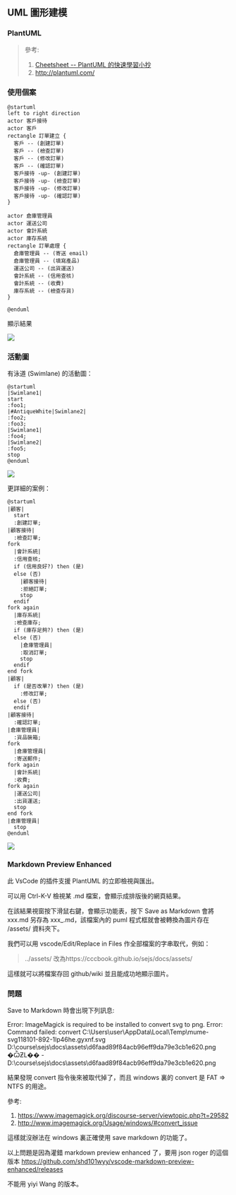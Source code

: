 ## UML 圖形建模

### PlantUML

> 參考: 
> 
> 1. [Cheetsheet -- PlantUML 的快速學習小抄](http://ogom.github.io/draw_uml/plantuml/)
> 2. http://plantuml.com/

### 使用個案

```puml
@startuml
left to right direction
actor 客戶接待
actor 客戶
rectangle 訂單建立 {
  客戶 -- (創建訂單)
  客戶 -- (檢查訂單)
  客戶 -- (修改訂單)
  客戶 -- (確認訂單)
  客戶接待 -up- (創建訂單)
  客戶接待 -up- (檢查訂單)
  客戶接待 -up- (修改訂單)
  客戶接待 -up- (確認訂單)
}

actor 倉庫管理員
actor 運送公司
actor 會計系統
actor 庫存系統
rectangle 訂單處理 {
  倉庫管理員 -- (寄送 email)
  倉庫管理員 -- (填寫產品)
  運送公司 -- (出貨運送)
  會計系統 -- (信用查核)
  會計系統 -- (收費)
  庫存系統 -- (檢查存貨)
}

@enduml
```

顯示結果

![](./img/UmlUseCase.png)

### 活動圖

有泳道 (Swimlane) 的活動圖：

```puml
@startuml
|Swimlane1|
start
:foo1;
|#AntiqueWhite|Swimlane2|
:foo2;
:foo3;
|Swimlane1|
:foo4;
|Swimlane2|
:foo5;
stop
@enduml
```

![](./img/UmlUseCaseSwimlane1.png)

更詳細的案例：

```puml
@startuml
|顧客|
  start
  :創建訂單;
|顧客接待|
  :檢查訂單;
fork
  |會計系統|
  :信用查核;
  if (信用良好?) then (是)
  else (否)
    |顧客接待|
    :拒絕訂單;
    stop
  endif
fork again
  |庫存系統|
  :檢查庫存;
  if (庫存足夠?) then (是)
  else (否)
    |倉庫管理員|
    :取消訂單;
    stop
  endif
end fork
|顧客|
  if (是否改單?) then (是)
    :修改訂單;
  else (否)
  endif
|顧客接待|
  :確認訂單;
|倉庫管理員|
  :貨品裝箱;
fork
  |倉庫管理員|
  :寄送郵件;
fork again
  |會計系統|
  :收費;
fork again
  |運送公司|
  :出貨運送;
  stop
end fork
|倉庫管理員|
  stop
@enduml
```

![](./img/UmlUseCaseSwimlane2.png)

### Markdown Preview Enhanced

此 VsCode 的插件支援 PlantUML 的立即檢視與匯出。

可以用 Ctrl-K-V 檢視某 .md 檔案，會顯示成排版後的網頁結果。

在該結果視窗按下滑鼠右鍵，會顯示功能表，按下 Save as Markdown 會將 xxx.md 另存為 xxx_.md，該檔案內的 puml 程式框就會被轉換為圖片存在 /assets/ 資料夾下。

我們可以用 vscode/Edit/Replace in Files 作全部檔案的字串取代，例如：

> ../assets/ 改為https://cccbook.github.io/sejs/docs/assets/

這樣就可以將檔案存回 github/wiki 並且能成功地顯示圖片。

### 問題

Save to Markdown 時會出現下列訊息:


Error: ImageMagick is required to be installed to convert svg to png.
Error: Command failed: convert C:\Users\user\AppData\Local\Temp\mume-svg118101-892-1lp46he.gyxnf.svg D:\course\sejs\docs\assets\d6faad89f84acb96eff9da79e3cb1e620.png
�ѼƵL�� - D:\course\sejs\docs\assets\d6faad89f84acb96eff9da79e3cb1e620.png

結果發現 convert 指令後來被取代掉了，而且 windows 裏的 convert 是 FAT => NTFS 的用途。

參考:

1. https://www.imagemagick.org/discourse-server/viewtopic.php?t=29582
2. http://www.imagemagick.org/Usage/windows/#convert_issue

這樣就沒辦法在 windows 裏正確使用 save markdown 的功能了。

以上問題是因為灌錯 markdown preview enhanced 了，要用 json roger 的這個版本 https://github.com/shd101wyy/vscode-markdown-preview-enhanced/releases

不能用 yiyi Wang 的版本。